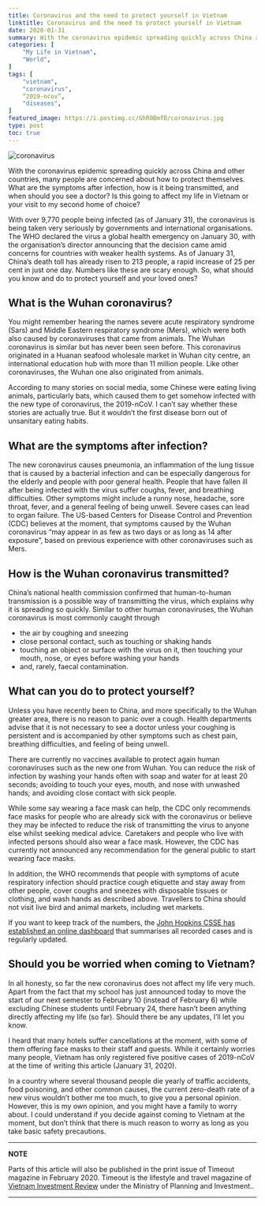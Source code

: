 ```yaml
---
title: Coronavirus and the need to protect yourself in Vietnam
linktitle: Coronavirus and the need to protect yourself in Vietnam
date: 2020-01-31
summary: With the coronavirus epidemic spreading quickly across China and other countries, many people are concerned about how to protect themselves. What are the symptoms after infection, how is it being transmitted, and when should you see a doctor? Is this going to affect my life in Vietnam or your visit to my second home of choice?
categories: [
    "My Life in Vietnam",
	"World",
]
tags: [
    "vietnam",
    "coronavirus",
    “2019-ncov”,
    "diseases",
]
featured_image: https://i.postimg.cc/GhR0BmfD/coronavirus.jpg
type: post
toc: true
---
```

![coronavirus](https://i.postimg.cc/GhR0BmfD/coronavirus.jpg)

With the coronavirus epidemic spreading quickly across China and other countries, many people are concerned about how to protect themselves. What are the symptoms after infection, how is it being transmitted, and when should you see a doctor? Is this going to affect my life in Vietnam or your visit to my second home of choice?

With over 9,770 people being infected (as of January 31), the coronavirus is being taken very seriously by governments and international organisations. The WHO declared the virus a global health emergency on January 30, with the organisation’s director announcing that the decision came amid concerns for countries with weaker health systems. As of January 31, China’s death toll has already risen to 213 people, a rapid increase of 25 per cent in just one day. Numbers like these are scary enough. So, what should you know and do to protect yourself and your loved ones?

## What is the Wuhan coronavirus?
You might remember hearing the names severe acute respiratory syndrome (Sars) and Middle Eastern respiratory syndrome (Mers), which were both also caused by coronaviruses that came from animals. The Wuhan coronavirus is similar but has never been seen before. This coronavirus originated in a Huanan seafood wholesale market in Wuhan city centre, an international education hub with more than 11 million people. Like other coronaviruses, the Wuhan one also originated from animals.

According to many stories on social media, some Chinese were eating living animals, particularly bats, which caused them to get somehow infected with the new type of coronavirus, the 2019-nCoV. I can’t say whether these stories are actually true. But it wouldn’t the first disease born out of unsanitary eating habits.

## What are the symptoms after infection?
The new coronavirus causes pneumonia, an inflammation of the lung tissue that is caused by a bacterial infection and can be especially dangerous for the elderly and people with poor general health. People that have fallen ill after being infected with the virus suffer coughs, fever, and breathing difficulties. Other symptoms might include a runny nose, headache, sore throat, fever, and a general feeling of being unwell. Severe cases can lead to organ failure. The US-based Centers for Disease Control and Prevention (CDC) believes at the moment, that symptoms caused by the Wuhan coronavirus “may appear in as few as two days or as long as 14 after exposure”, based on previous experience with other coronaviruses such as Mers.

## How is the Wuhan coronavirus transmitted?
China’s national health commission confirmed that human-to-human transmission is a possible way of transmitting the virus, which explains why it is spreading so quickly. Similar to other human coronaviruses, the Wuhan coronavirus is most commonly caught through

* the air by coughing and sneezing
* close personal contact, such as touching or shaking hands
* touching an object or surface with the virus on it, then touching your mouth, nose, or eyes before washing your hands
* and, rarely, faecal contamination.

## What can you do to protect yourself?
Unless you have recently been to China, and more specifically to the Wuhan greater area, there is no reason to panic over a cough. Health departments advise that it is not necessary to see a doctor unless your coughing is persistent and is accompanied by other symptoms such as chest pain, breathing difficulties, and feeling of being unwell.

There are currently no vaccines available to protect again human coronaviruses such as the new one from Wuhan. You can reduce the risk of infection by washing your hands often with soap and water for at least 20 seconds; avoiding to touch your eyes, mouth, and nose with unwashed hands; and avoiding close contact with sick people.

While some say wearing a face mask can help, the CDC only recommends face masks for people who are already sick with the coronavirus or believe they may be infected to reduce the risk of transmitting the virus to anyone else whilst seeking medical advice. Caretakers and people who live with infected persons should also wear a face mask. However, the CDC has currently not announced any recommendation for the general public to start wearing face masks.

In addition, the WHO recommends that people with symptoms of acute respiratory infection should practice cough etiquette and stay away from other people, cover coughs and sneezes with disposable tissues or clothing, and wash hands as described above. Travellers to China should not visit live bird and animal markets, including wet markets.

If you want to keep track of the numbers, the [John Hopkins CSSE has established an online dashboard] that summarises all recorded cases and is regularly updated.

## Should you be worried when coming to Vietnam?
In all honesty, so far the new coronavirus does not affect my life very much. Apart from the fact that my school has just announced today to move the start of our next semester to February 10 (instead of February 6) while excluding Chinese students until February 24, there hasn’t been anything directly affecting my life (so far). Should there be any updates, I’ll let you know.

I heard that many hotels suffer cancellations at the moment, with some of them offering face masks to their staff and guests. While it certainly worries many people, Vietnam has only registered five positive cases of 2019-nCoV at the time of writing this article (January 31, 2020).

In a country where several thousand people die yearly of traffic accidents, food poisoning, and other common causes, the current zero-death rate of a new virus wouldn’t bother me too much, to give you a personal opinion. However, this is my own opinion, and you might have a family to worry about. I could understand if you decide against coming to Vietnam at the moment, but don’t think that there is much reason to worry as long as you take basic safety precautions.

---
**NOTE**

Parts of this article will also be published in the print issue of Timeout magazine in February 2020. Timeout is the lifestyle and travel magazine of [Vietnam Investment Review] under the Ministry of Planning and Investment..

---

[John Hopkins CSSE has established an online dashboard]: https://gisanddata.maps.arcgis.com/apps/opsdashboard/index.html?fbclid=IwAR2lSzdIJp5P0oqTeP1pB_gHxqH_GQyHN0pnZA-aCg_6sQbP3MIVrP1uTck#/bda7594740fd40299423467b48e9ecf6
[Vietnam Investment Review]: https://www.vir.com.vn/
